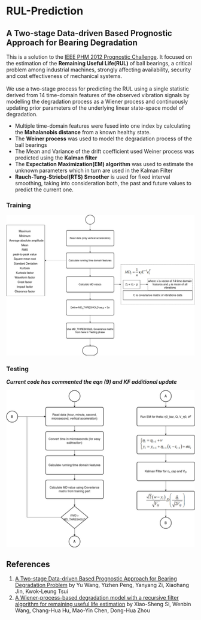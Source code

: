 # RUL-Prediction

## A Two-stage Data-driven Based Prognostic Approach for Bearing Degradation

This is a solution to the <a href="https://www.scribd.com/document/427205852/IEEEPHM2012-Challenge-Details-pdf">IEEE PHM 2012 Prognostic Challenge</a>. It focused on the estimation of the <b>Remaining Useful Life(RUL)</b> of ball bearings, a critical problem among industrial machines, strongly affecting availability, security and cost effectiveness of mechanical systems.
<br><br>
We use a two-stage process for predicting the RUL using a single statistic derived from 14 time-domain features of the observed vibration signals by modelling the degradation process as a Wiener process and continuously updating prior parameters of the underlying linear state-space model of degradation.

- Multiple time-domain features were fused into one index by calculating the <b>Mahalanobis distance</b> from a known healthy state.
- The <b>Weiner process</b> was used to model the degradation process of the ball bearings
- The Mean and Variance of the drift coefficient used Weiner process was predicted using the <b>Kalman filter</b>
- The <b>Expectation Maximization(EM) algorithm</b> was used to estimate the unknown parameters which in turn are used in the Kalman Filter
- <b>Rauch-Tung-Striebel(RTS) Smoother</b> is used for fixed interval smoothing, taking into consideration both, the past and future values to predict the current one.

### Training

![train-flow](assets/FlowChart-Training.jpg)


### Testing

**_Current code has commented the eqn (9) and KF additional update_**

![train-flow](assets/FlowChart-Testing.jpg)


## References
1. <a href="https://ieeexplore.ieee.org/document/7420685">A Two-stage Data-driven Based Prognostic Approach for Bearing Degradation Problem</a> by Yu Wang, Yizhen Peng, Yanyang Zi, Xiaohang Jin, Kwok-Leung Tsui
2. <a href="https://www.sciencedirect.com/science/article/abs/pii/S0888327012003226">A Wiener-process-based degradation model with a recursive filter algorithm for remaining useful life estimation</a> by Xiao-Sheng Si, Wenbin Wang, Chang-Hua Hu, Mao-Yin Chen, Dong-Hua Zhou